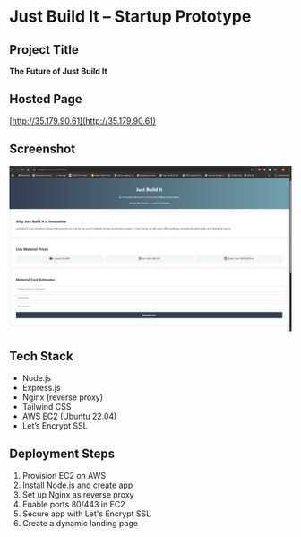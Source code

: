# Just Build It – Startup Prototype

## Project Title
**The Future of Just Build It**

## Hosted Page
[http://35.179.90.61](http://35.179.90.61)

## Screenshot
![Landing Page](LandingPage.JPG)

## Tech Stack
- Node.js
- Express.js
- Nginx (reverse proxy)
- Tailwind CSS
- AWS EC2 (Ubuntu 22.04)
- Let’s Encrypt SSL

## Deployment Steps

1. Provision EC2 on AWS
2. Install Node.js and create app
3. Set up Nginx as reverse proxy
4. Enable ports 80/443 in EC2
5. Secure app with Let's Encrypt SSL
6. Create a dynamic landing page

